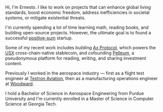 Hi, I'm Ernesto. I like to work on projects that can enhance global living standards, boost economic freedom, address inefficiencies in societal systems, or mitigate existential threats.

I'm currently spending a lot of time learning math, reading books, and building open-source projects. However, the ultimate goal is to found a successful [positive-sum](https://en.wiktionary.org/wiki/positive-sum) startup.

Some of my recent work includes building [Ax Protocol](https://www.ax.finance), which powers the [USX](https://docs.ax.finance/overview/usx) cross-chain-native stablecoin, and cofounding [Pelleum](https://ernestor.xyz/projects/pelleum), a pseudonymous platform for reading, writing, and sharing investment content.

Previously I worked in the aerospace industry — first as a flight test engineer at [Textron Aviation](https://en.wikipedia.org/wiki/Textron_Aviation), then as a manufacturing operations engineer at [Woodward](https://en.wikipedia.org/wiki/Woodward,_Inc.).

I hold a Bachelor of Science in Aerospace Engineering from Purdue University and I'm currently enrolled in a Master of Science in Computer Science at Georgia Tech.
